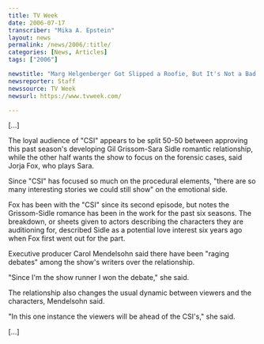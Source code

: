 ```yaml
---
title: TV Week
date: 2006-07-17
transcriber: "Mika A. Epstein"
layout: news
permalink: /news/2006/:title/
categories: [News, Articles]
tags: ["2006"]

newstitle: "Marg Helgenberger Got Slipped a Roofie, But It's Not a Bad Thing  "
newsreporter: Staff
newssource: TV Week
newsurl: https://www.tvweek.com/

---
```


[...]

The loyal audience of "CSI" appears to be split 50-50 between approving this past season's developing Gil Grissom-Sara Sidle romantic relationship, while the other half wants the show to focus on the forensic cases, said Jorja Fox, who plays Sara.

Since "CSI" has focused so much on the procedural elements, "there are so many interesting stories we could still show" on the emotional side.

Fox has been with the "CSI" since its second episode, but notes the Grissom-Sidle romance has been in the work for the past six seasons. The breakdown, or sheets given to actors describing the characters they are auditioning for, described Sidle as a potential love interest six years ago when Fox first went out for the part.

Executive producer Carol Mendelsohn said there have been "raging debates" among the show's writers over the relationship.

"Since I'm the show runner I won the debate," she said.

The relationship also changes the usual dynamic between viewers and the characters, Mendelsohn said.

"In this one instance the viewers will be ahead of the CSI's," she said.

[...]

